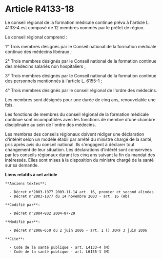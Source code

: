 # Article R4133-18

Le conseil régional de la formation médicale continue prévu à l'article L. 4133-4 est composé de 12 membres nommés par le
préfet de région.

Le conseil régional comprend :

1° Trois membres désignés par le Conseil national de la formation médicale continue des médecins libéraux ;

2° Trois membres désignés par le Conseil national de la formation continue des médecins salariés non hospitaliers ;

3° Trois membres désignés par le Conseil national de la formation continue des personnels mentionnés à l'article L. 6155-1 ;

4° Trois membres désignés par le conseil régional de l'ordre des médecins.

Les membres sont désignés pour une durée de cinq ans, renouvelable une fois.

Les fonctions de membres du conseil régional de la formation médicale continue sont incompatibles avec les fonctions de
membre d'une chambre disciplinaire au sein de l'ordre des médecins.

Les membres des conseils régionaux doivent rédiger une déclaration d'intérêt selon un modèle établi par arrêté du ministre
chargé de la santé, pris après avis du conseil national. Ils s'engagent à déclarer tout changement de leur situation. Les
déclarations d'intérêt sont conservées par les conseils régionaux durant les cinq ans suivant la fin du mandat des
intéressés. Elles sont mises à la disposition du ministre chargé de la santé sur sa demande.

**Liens relatifs à cet article**

	**Anciens textes**:

	  - Décret n°2003-1077 2003-11-14 art. 16, premier et second alinéas
	  - Décret n°2003-1077 du 14 novembre 2003 - art. 16 (Ab)

	**Codifié par**:

	  - Décret n°2004-802 2004-07-29

	**Modifié par**:

	  - Décret n°2006-650 du 2 juin 2006 - art. 1 () JORF 3 juin 2006

	**Cite**:

	  - Code de la santé publique - art. L4133-4 (M)
	  - Code de la santé publique - art. L6155-1 (M)
